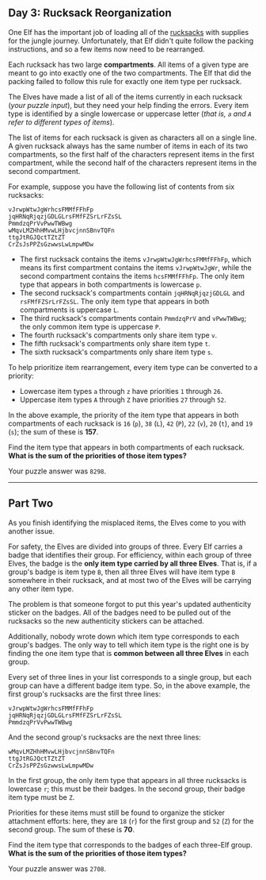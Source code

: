 ## Day 3: Rucksack Reorganization

One Elf has the important job of loading all of the [rucksacks](https://en.wikipedia.org/wiki/Rucksack) 
with supplies for the jungle journey. Unfortunately, that Elf didn't quite follow the packing 
instructions, and so a few items now need to be rearranged.

Each rucksack has two large **compartments**. All items of a given type are meant to go into exactly 
one of the two compartments. The Elf that did the packing failed to follow this rule for exactly one 
item type per rucksack.

The Elves have made a list of all of the items currently in each rucksack (_your puzzle input_), but 
they need your help finding the errors. Every item type is identified by a single lowercase or uppercase 
letter (_that is, `a` and `A` refer to different types of items_).

The list of items for each rucksack is given as characters all on a single line. A given rucksack always 
has the same number of items in each of its two compartments, so the first half of the characters 
represent items in the first compartment, while the second half of the characters represent items in the 
second compartment.

For example, suppose you have the following list of contents from six rucksacks:

```
vJrwpWtwJgWrhcsFMMfFFhFp
jqHRNqRjqzjGDLGLrsFMfFZSrLrFZsSL
PmmdzqPrVvPwwTWBwg
wMqvLMZHhHMvwLHjbvcjnnSBnvTQFn
ttgJtRGJQctTZtZT
CrZsJsPPZsGzwwsLwLmpwMDw
```

- The first rucksack contains the items `vJrwpWtwJgWrhcsFMMfFFhFp`, which means its first compartment contains the items `vJrwpWtwJgWr`, while the second compartment contains the items `hcsFMMfFFhFp`. The only item type that appears in both compartments is lowercase `p`.
- The second rucksack's compartments contain `jqHRNqRjqzjGDLGL` and `rsFMfFZSrLrFZsSL`. The only item type that appears in both compartments is uppercase `L`.
- The third rucksack's compartments contain `PmmdzqPrV` and `vPwwTWBwg`; the only common item type is uppercase `P`.
- The fourth rucksack's compartments only share item type `v`.
- The fifth rucksack's compartments only share item type `t`.
- The sixth rucksack's compartments only share item type `s`.

To help prioritize item rearrangement, every item type can be converted to a priority:

- Lowercase item types `a` through `z` have priorities `1` through `26`.
- Uppercase item types `A` through `Z` have priorities `27` through `52`.

In the above example, the priority of the item type that appears in both compartments of each rucksack 
is `16` (`p`), `38` (`L`), `42` (`P`), `22` (`v`), `20` (`t`), and `19` (`s`); the sum of these is **157**.

Find the item type that appears in both compartments of each rucksack. **What is the sum of the 
priorities of those item types?**

Your puzzle answer was `8298`.

---

## Part Two

As you finish identifying the misplaced items, the Elves come to you with another issue.

For safety, the Elves are divided into groups of three. Every Elf carries a badge that identifies their 
group. For efficiency, within each group of three Elves, the badge is the **only item type carried by all 
three Elves**. That is, if a group's badge is item type `B`, then all three Elves will have item type `B` 
somewhere in their rucksack, and at most two of the Elves will be carrying any other item type.

The problem is that someone forgot to put this year's updated authenticity sticker on the badges. All of 
the badges need to be pulled out of the rucksacks so the new authenticity stickers can be attached.

Additionally, nobody wrote down which item type corresponds to each group's badges. The only way to tell 
which item type is the right one is by finding the one item type that is **common between all three Elves** 
in each group.

Every set of three lines in your list corresponds to a single group, but each group can have a different 
badge item type. So, in the above example, the first group's rucksacks are the first three lines:

```
vJrwpWtwJgWrhcsFMMfFFhFp
jqHRNqRjqzjGDLGLrsFMfFZSrLrFZsSL
PmmdzqPrVvPwwTWBwg
```

And the second group's rucksacks are the next three lines:

```
wMqvLMZHhHMvwLHjbvcjnnSBnvTQFn
ttgJtRGJQctTZtZT
CrZsJsPPZsGzwwsLwLmpwMDw
```

In the first group, the only item type that appears in all three rucksacks is lowercase `r`; this must 
be their badges. In the second group, their badge item type must be `Z`.

Priorities for these items must still be found to organize the sticker attachment efforts: here, they 
are `18` (`r`) for the first group and `52` (`Z`) for the second group. The sum of these is **70**.

Find the item type that corresponds to the badges of each three-Elf group. **What is the sum of the 
priorities of those item types?**

Your puzzle answer was `2708`.
